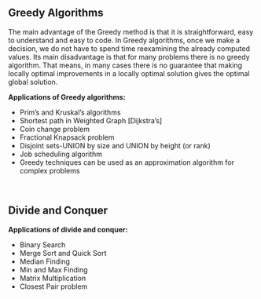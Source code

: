 ## Greedy Algorithms
The main advantage of the Greedy method is that it is straightforward, easy to understand and easy to code. In Greedy algorithms, once we make a decision, we do not have to spend time reexamining the already computed values. Its main disadvantage is that for many problems there is no greedy algorithm. That means, in many cases there is no guarantee that making locally optimal improvements in a locally optimal solution gives the optimal global solution. 


**Applications of Greedy algorithms:**
- Prim’s and Kruskal’s algorithms 
- Shortest path in Weighted Graph [Dijkstra’s] 
- Coin change problem 
- Fractional Knapsack problem 
- Disjoint sets-UNION by size and UNION by height (or rank) 
- Job scheduling algorithm 
- Greedy techniques can be used as an approximation algorithm for complex problems

<br>
	
## Divide and Conquer
**Applications of divide and conquer:**
- Binary Search
- Merge Sort and Quick Sort
- Median Finding
- Min and Max Finding
- Matrix Multiplication
- Closest Pair problem 
